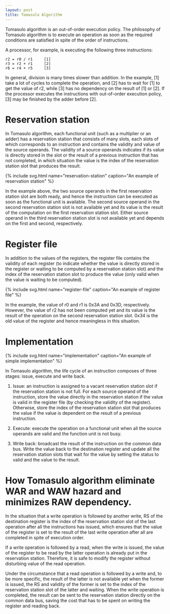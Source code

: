 ```yaml
---
layout: post
title: Tomasulo Algorithm
---
```


Tomasulo algorithm is an out-of-order execution policy. The philosophy of
Tomasulo algorithm is to execute an operation as soon as the required conditions
are satisfied in spite of the order of instructions.

<!--more-->

A processor, for example, is executing the following three instructions:

```text
r2 = r0 / r1     [1]
r3 = r2 + r1     [2]
r6 = r4 + r5     [3]
```

In general, division is many times slower than addition. In the example, [1]
take a lot of cycles to complete the operation, and [2] has to wait for [1] to
get the value of r2, while [3] has no dependency on the result of
[1] or [2]. If the processor executes the instructions with out-of-order
execution policy, [3] may be finished by the adder before [2].

# Reservation station #

In Tomasulo algorithm, each functional unit (such as a multiplier or an adder)
has a reservation station that consists of many slots, each slots of which
corresponds to an instruction and contains the validity and value of the source
operands. The validity of a source operands indicates if its value is 
directly stored in the slot or the result of a previous instruction that has
not completed, in which situation the value is the index of the reservation
station slot that produces the result.

{% include svg.html name="reservation-station" caption="An example of reservation station" %}

In the example above, the two source operands in the first reservation station
slot are both ready, and hence the instruction can be executed as soon as the
functional unit is available. The second source operand in the second
reservation station slot is not available yet and its value is the result of the
computation on the first reservation station slot. Either source operand in the
third reservation station slot is not available yet and depends on the first and
second, respectively.

# Register file #

In addition to the values of the registers, the register file contains the
validity of each register (to indicate whether the value is directly stored in
the register or waiting to be computed by a reservation station slot) and the
index of the reservation station slot to produce the value (only valid when 
the value is waiting to be computed).

{% include svg.html name="register-file" caption="An example of register file" %}

In the example, the value of r0 and r1 is 0x3A and 0x3D, respectively. However,
the value of r2 has not been computed yet and its value is the result of the
operation on the second reservation station slot. 0x34 is the old value of the
register and hence meaningless in this situation.

# Implementation #

{% include svg.html name="implementation" caption="An example of simple implementation" %}

In Tomasulo algorithm, the life cycle of an instruction composes of three stages:
issue, execute and write back.

1. Issue: an instruction is assigned to a vacant reservation station slot if the
   reservation station is not full. For each source operand of the instruction,
   store the value directly in the reservation station if the value is valid in
   the register file (by checking the validity of the register). Otherwise,
   store the index of the reservation station slot that produces the value if
   the value is dependent on the result of a previous instruction.
   
2. Execute: execute the operation on a functional unit when all the source
   operands are valid and the function unit is not busy.
   
3. Write back: broadcast the result of the instruction on the common data bus.
   Write the value back to the destination register and update all the
   reservation station slots that wait for the value by setting the status to
   valid and the value to the result.

# How Tomasulo algorithm eliminate WAR and WAW hazard and minimizes RAW dependency.

In the situation that a write operation is followed by another write, RS of the
destination register is the index of the reservation station slot of the last
operation after all the instructions has issued, which ensures that the value of
the register is set to the result of the last write operation after all are
completed in spite of execution order.

If a write operation is followed by a read, when the write is issued, the value
of the register to be read by the latter operation is already put in the
reservation station. Therefore, it is safe to modify the register without
disturbing value of the read operation.

Under the circumstance that a read operation is followed by a write and, to be
more specific, the result of the latter is not available yet when the former is
issued, the RS and validity of the former is set to the index of the reservation
station slot of the latter and waiting. When the write operation is completed,
the result can be sent to the reservation station directly on the common data
bus, saving the cost that has to be spent on writing the register and reading back.
